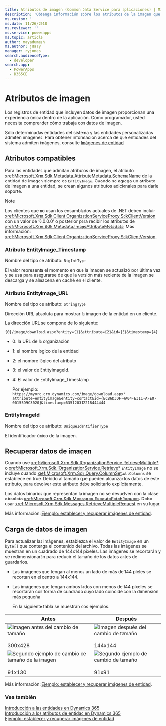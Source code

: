 ```yaml
---
title: Atributos de imagen (Common Data Service para aplicaciones) | Microsoft Docs
description: 'Obtenga información sobre los atributos de la imagen que incluyen datos de la imagen con la aplicación y sobre los atributos de soporte, la recuperación de datos de la imagen y la carga de datos de la imagen.'
ms.custom: ''
ms.date: 11/26/2018
ms.reviewer: ''
ms.service: powerapps
ms.topic: article
author: mayadumesh
ms.author: jdaly
manager: ryjones
search.audienceType:
  - developer
search.app:
  - PowerApps
  - D365CE
---
```

# <a name="image-attributes"></a>Atributos de imagen

Los registros de entidad que incluyen datos de imagen proporcionan una experiencia única dentro de la aplicación. Como programador, usted necesita comprender cómo trabaja con datos de imagen.  
  
 Sólo determinadas entidades del sistema y las entidades personalizadas admiten imágenes. Para obtener información acerca de qué entidades del sistema admiten imágenes, consulte [Imágenes de entidad](/dynamics365/customer-engagement/developer/introduction-entities.md#entity-images).  
  
<a name="BKMK_SupportingAttributes"></a>   
## <a name="supporting-attributes"></a>Atributos compatibles  
 Para las entidades que admitan atributos de imagen, el atributo <xref:Microsoft.Xrm.Sdk.Metadata.AttributeMetadata.SchemaName> de la entidad de imagen siempre es `EntityImage`. Cuando se agrega un atributo de imagen a una entidad, se crean algunos atributos adicionales para darle soporte.  
  
> [!NOTE]
>  Los clientes que no usan los ensamblados actuales de .NET deben incluir <xref:Microsoft.Xrm.Sdk.Client.OrganizationServiceProxy.SdkClientVersion> con un valor de ‘6.0.0.0’ o posterior para recibir los atributos de <xref:Microsoft.Xrm.Sdk.Metadata.ImageAttributeMetadata>. Más información: <xref:Microsoft.Xrm.Sdk.Client.OrganizationServiceProxy.SdkClientVersion>.  
  
### <a name="entityimagetimestamp-attribute"></a>Atributo EntityImage_Timestamp  
 Nombre del tipo de atributo: `BigIntType`  
  
 El valor representa el momento en que la imagen se actualizó por última vez y se usa para asegurarse de que la versión más reciente de la imagen se descarga y se almacena en caché en el cliente.  
  
### <a name="entityimageurl-attribute"></a>Atributo EntityImage_URL  
 Nombre del tipo de atributo: `StringType`  
  
 Dirección URL absoluta para mostrar la imagen de la entidad en un cliente.  
  
 La dirección URL se compone de lo siguiente:  
  
```http  
{0}/image/download.aspx?entity={1}&attribute={2}&id={3}&timestamp={4}
```  
  
- 0: la URL de la organización  
  
- 1: el nombre lógico de la entidad  
  
- 2: el nombre lógico del atributo  
  
- 3: el valor de EntityImageId.  
  
- 4: El valor de EntityImage_Timestamp  
  
  Por ejemplo:   
  `https://myorg.crm.dynamics.com/image/download.aspx?attribute=entityimage&entity=contact&id={ECB6D3DF-4A04-E311-AFE0-00155D9C3020}&timestamp=635120312218444444`  
  
### <a name="entityimageid"></a>EntityImageId  
 Nombre del tipo de atributo: `UniqueIdentifierType`  
  
 El identificador único de la imagen.  
  
<a name="BKMK_RetrievingImages"></a>   
## <a name="retrieving-image-data"></a>Recuperar datos de imagen  
 Cuando use <xref:Microsoft.Xrm.Sdk.IOrganizationService.RetrieveMultiple*> o <xref:Microsoft.Xrm.Sdk.IOrganizationService.Retrieve*> `EntityImage` no se incluye cuando <xref:Microsoft.Xrm.Sdk.Query.ColumnSet>.`AllColumns` se establece en true. Debido al tamaño que pueden alcanzar los datos de este atributo, para devolver este atributo debe solicitarlo explícitamente.  
  
 Los datos binarios que representan la imagen no se devuelven con la clase obsoleta <xref:Microsoft.Crm.Sdk.Messages.ExecuteFetchRequest>. Debe usar <xref:Microsoft.Xrm.Sdk.Messages.RetrieveMultipleRequest> en su lugar.  
  
 Más información: [Ejemplo: establecer y recuperar imágenes de entidad](/dynamics365/customer-engagement/developer/sample-set-retrieve-entity-images).  
  
<a name="BKMK_UploadingImages"></a>   
## <a name="uploading-image-data"></a>Carga de datos de imagen  
 Para actualizar las imágenes, establezca el valor de `EntityImage` en un `byte[]` que contenga el contenido del archivo. Todas las imágenes se muestran en un cuadrado de 144x144 píxeles. Las imágenes se recortarán y se redimensionarán para reducir el tamaño de los datos antes de guardarlos.  
  
- Las imágenes que tengan al menos un lado de más de 144 píeles se recortan en el centro a 144x144.  
  
- Las imágenes que tengan ambos lados con menos de 144 píxeles se recortarán con forma de cuadrado cuyo lado coincide con la dimensión más pequeña.  
  
  En la siguiente tabla se muestran dos ejemplos.  
  
|Antes|Después|  
|------------|-----------|  
|![Imagen antes del cambio de tamaño](media/crm-itpro-cust-imagebeforeresize.png "Imagen antes del cambio de tamaño")<br /><br /> 300x428|![Imagen después del cambio de tamaño](media/crm-itpro-cust-imageafterresize.jpg "Imagen después del cambio de tamaño")<br /><br /> 144x144|  
|![Segundo ejemplo de cambio de tamaño de la imagen](media/crm-itpro-cust-imagebeforeresizeexample2.png "Segundo ejemplo de cambio de tamaño de la imagen")<br /><br /> 91x130|![Segundo ejemplo de cambio de tamaño](media/crm-itpro-cust-imageafterresizeexample2.jpg "Segundo ejemplo de cambio de tamaño")<br /><br /> 91x91|  
  
 Más información: [Ejemplo: establecer y recuperar imágenes de entidad](/dynamics365/customer-engagement/developer/sample-set-retrieve-entity-images.md).  
  
### <a name="see-also"></a>Vea también  
 [Introducción a las entidades en Dynamics 365](/dynamics365/customer-engagement/developer/introduction-entities)   
 [Introducción a los atributos de entidad en Dynamics 365](/dynamics365/customer-engagement/developer/introduction-entity-attributes)   
 [Ejemplo: establecer y recuperar imágenes de entidad](/dynamics365/customer-engagement/developer/sample-set-retrieve-entity-images.md)
